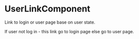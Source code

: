 # UserLinkComponent

Link to login or user page base on user state.

If user not log in - this link go to login page
else go to user page.
